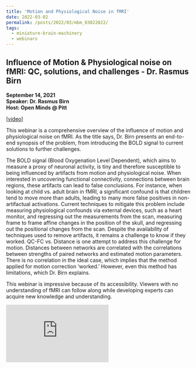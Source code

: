 ```yaml
---
title: 'Motion and Physiological Noise in fMRI'
date: 2022-03-02
permalink: /posts/2022/03/mbm_03022022/
tags:
  - miniature-brain-machinery
  - webinars
---
```


## Influence of Motion & Physiological noise on fMRI: QC, solutions, and challenges - Dr. Rasmus Birn

**September 14, 2021**<br>
**Speaker: Dr. Rasmus Birn**<br>
**Host: Open Minds @ Pitt**<br>

[<a href="https://www.youtube.com/watch?v=z2d_3eyzfJw" target="blank">video</a>]

This webinar is a comprehensive overview of the influence of motion and physiological noise on fMRI. As the title says, Dr. Birn presents an end-to-end synopsis of the problem, from introducing the BOLD signal to current solutions to further challenges.

The BOLD signal (Blood Oxygenation Level Dependent), which aims to measure a proxy of neuronal activity, is tiny and therefore susceptible to being influenced by artifacts from motion and physiological noise. When interested in uncovering functional connectivity, connections between brain regions, these artifacts can lead to false conclusions. For instance, when looking at child vs. adult brain in fMRI, a significant confound is that children tend to move more than adults, leading to many more false positives in non-artifactual activations. Current techniques to mitigate this problem include measuring physiological confounds via external devices, such as a heart monitor, and regressing out the measurements from the scan, measuring frame to frame affine changes in the position of the skull, and regressing out the positional changes from the scan. Despite the availability of techniques used to remove artifacts, it remains a challenge to know if they worked. QC-FC vs. Distance is one attempt to address this challenge for motion. Distances between networks are correlated with the correlations between strengths of paired networks and estimated motion parameters. There is no correlation in the ideal case, which implies that the method applied for motion correction ‘worked.’ However, even this method has limitations, which Dr. Birn explains. 

This webinar is impressive because of its accessibility. Viewers with no understanding of fMRI can follow along while developing experts can acquire new knowledge and understanding.

<iframe width="280" height="157" src="https://www.youtube.com/embed/z2d_3eyzfJw" title="YouTube video player" frameborder="0" allow="accelerometer; autoplay; clipboard-write; encrypted-media; gyroscope; picture-in-picture" allowfullscreen></iframe>
